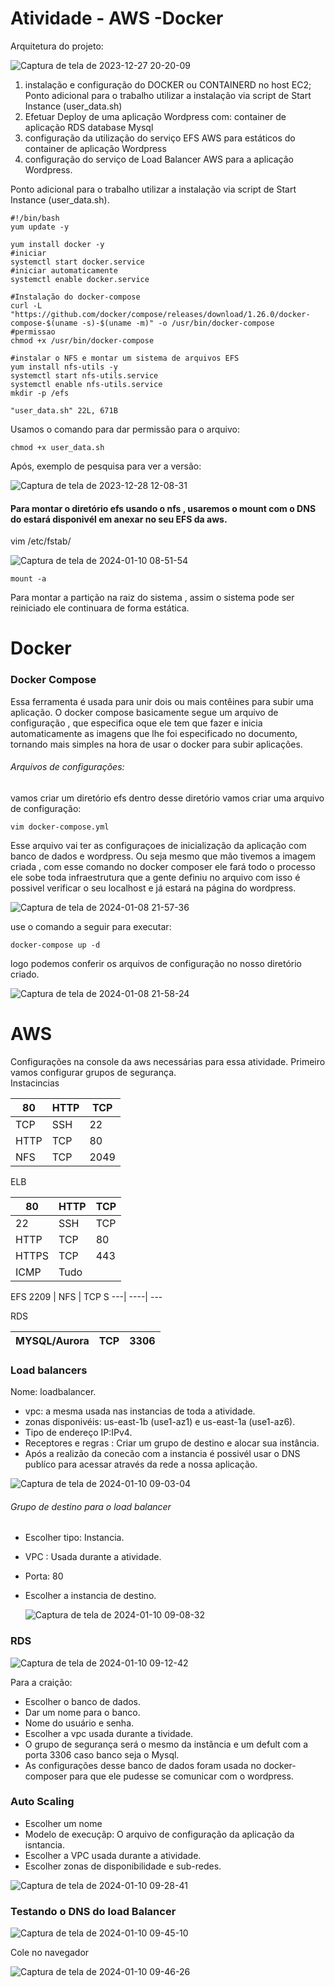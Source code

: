 <h1>Atividade - AWS -Docker</h1>
Arquitetura do projeto:

![Captura de tela de 2023-12-27 20-20-09](https://github.com/AmandaCampoos/Docker/assets/138727208/5806f5d8-1f6a-465b-8aa1-2e1bb028e176)


1. instalação e configuração do DOCKER
ou CONTAINERD no host EC2;
Ponto adicional para o trabalho utilizar
a instalação via script de Start Instance
(user_data.sh)
2. Efetuar Deploy de uma aplicação
Wordpress com:
container de aplicação
RDS database Mysql
3. configuração da utilização do serviço
EFS AWS para estáticos do container
de aplicação Wordpress
4. configuração do serviço de Load
Balancer AWS para a aplicação
Wordpress.


Ponto adicional para o trabalho utilizar
a instalação via script de Start Instance
(user_data.sh).

```
#!/bin/bash
yum update -y

yum install docker -y
#iniciar
systemctl start docker.service
#iniciar automaticamente
systemctl enable docker.service

#Instalação do docker-compose
curl -L "https://github.com/docker/compose/releases/download/1.26.0/docker-compose-$(uname -s)-$(uname -m)" -o /usr/bin/docker-compose
#permissao
chmod +x /usr/bin/docker-compose

#instalar o NFS e montar um sistema de arquivos EFS
yum install nfs-utils -y
systemctl start nfs-utils.service
systemctl enable nfs-utils.service
mkdir -p /efs
                                                                 
"user_data.sh" 22L, 671B
```
Usamos o comando para dar permissão para o arquivo:
```
chmod +x user_data.sh
```
Após, exemplo de pesquisa para ver a versão:

![Captura de tela de 2023-12-28 12-08-31](https://github.com/AmandaCampoos/Docker/assets/138727208/bfd30e0d-8b7d-4647-82ef-83e1863b056c)


#### Para montar o diretório efs usando o nfs , usaremos o mount com o DNS do estará disponivél em anexar no seu EFS da aws.
vim    /etc/fstab/

![Captura de tela de 2024-01-10 08-51-54](https://github.com/AmandaCampoos/Docker/assets/138727208/17fb14d0-f9fe-409f-aa3e-6a2d8f21ad45)

```
mount -a
```
Para montar a partição na raiz do sistema , assim o sistema pode ser reiniciado ele continuara de forma estática.

# Docker 

### Docker Compose

Essa ferramenta é usada para unir dois ou mais contêines para subir uma aplicação.
O docker compose basicamente segue um arquivo de configuração , que especifica oque ele tem que fazer e inicia automaticamente as imagens que lhe foi especificado no documento, tornando mais simples na hora de usar o docker para subir aplicações.

###### Arquivos de configurações:

vamos criar um diretório efs dentro desse diretório vamos criar uma arquivo de configuração:

```
vim docker-compose.yml
```

Esse arquivo vai ter as configuraçoes de inicialização da aplicação com banco de dados e wordpress.
Ou seja mesmo que mão tivemos a imagem criada , com esse comando no docker composer ele fará todo o processo ele sobe toda infraestrutura que a gente definiu no arquivo com isso é possivel verificar o seu localhost e já estará na página do wordpress.

![Captura de tela de 2024-01-08 21-57-36](https://github.com/AmandaCampoos/Docker/assets/138727208/0ac3031c-a40c-4f4f-bea2-827bec7c279d)

use o comando a seguir para executar:
```
docker-compose up -d
```
logo podemos conferir os arquivos de configuração no nosso diretório criado.

![Captura de tela de 2024-01-08 21-58-24](https://github.com/AmandaCampoos/Docker/assets/138727208/e929942e-f3b4-421c-b0a2-a7a48fdaafa5)

# AWS 
Configurações na console da aws necessárias para essa atividade.
Primeiro vamos configurar grupos de segurança.
<br/> 
 Instacincias 

80 | HTTP | TCP
---| ----| --- 
TCP | SSH | 22
HTTP | TCP | 80	
NFS |	TCP |	2049

ELB

80 |	HTTP	| TCP	 
---| ----| --- 
22	| SSH	 | TCP	
HTTP	|TCP |	80	
HTTPS	| TCP|	443	
ICMP	| Tudo

EFS
2209	| NFS	| TCP	S
---| ----| --- 

RDS

MYSQL/Aurora	|TCP|	3306
---| ----| --- 



### Load balancers
Nome: loadbalancer.
- vpc: a mesma usada nas instancias de toda a atividade.
- zonas disponivéis: us-east-1b (use1-az1) e us-east-1a (use1-az6).
- Tipo de endereço IP:IPv4.
- Receptores e regras : Criar um grupo de destino e alocar sua instância.
- Após a realizão da conecão com a instancia é possivél usar o DNS publíco para acessar através da rede a nossa aplicação.
  
![Captura de tela de 2024-01-10 09-03-04](https://github.com/AmandaCampoos/Docker/assets/138727208/e78ceee4-ec85-491e-b395-c9635699ae37)


###### Grupo de destino para o load balancer

- Escolher tipo: Instancia.
- VPC : Usada durante a atividade.
- Porta: 80
- Escolher a instancia de destino.

  ![Captura de tela de 2024-01-10 09-08-32](https://github.com/AmandaCampoos/Docker/assets/138727208/15842a80-7897-4012-99bd-94ca4c6a5a21)


### RDS

![Captura de tela de 2024-01-10 09-12-42](https://github.com/AmandaCampoos/Docker/assets/138727208/3c163b94-6e2f-4b36-b655-0ff7f35467d5)

Para a craição:
- Escolher o banco de dados.
- Dar um nome para o banco.
- Nome do usuário e senha.
- Escolher a vpc usada durante a tividade.
- O grupo de segurança será o mesmo da instãncia e um defult com a porta 3306 caso banco seja o Mysql.
- As configurações desse banco de dados foram usada no docker-composer para que ele pudesse se comunicar com o wordpress.
  
### Auto Scaling
- Escolher um nome
- Modelo de execuçãp: O arquivo de configuração da aplicação da isntancia.
- Escolher a VPC usada durante a atividade.
- Escolher zonas de disponibilidade e sub-redes.
  
![Captura de tela de 2024-01-10 09-28-41](https://github.com/AmandaCampoos/Docker/assets/138727208/7648235c-5e5d-41e2-991c-d5927aae5b69)

### Testando o DNS do load Balancer


![Captura de tela de 2024-01-10 09-45-10](https://github.com/AmandaCampoos/Docker/assets/138727208/cfa4d01b-d5ac-4b1c-bb59-dd28aa0ef022)

Cole no navegador

![Captura de tela de 2024-01-10 09-46-26](https://github.com/AmandaCampoos/Docker/assets/138727208/8d96fd54-7eb3-4626-aa2e-e83b74482b2e)



